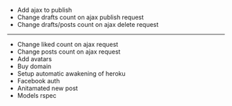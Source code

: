 * Add ajax to publish
* Change drafts count on ajax publish request
* Change drafts/posts count on ajax delete request
---
* Change liked count on ajax request
* Change posts count on ajax request
* Add avatars
* Buy domain
* Setup automatic awakening of heroku
* Facebook auth
* Anitamated new post
* Models rspec